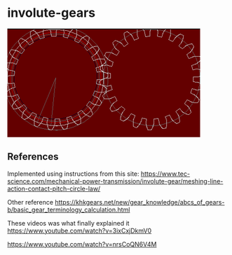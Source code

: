# involute-gears

![screenshot](screenshot.png)

## References

Implemented using instructions from this site:
https://www.tec-science.com/mechanical-power-transmission/involute-gear/meshing-line-action-contact-pitch-circle-law/

Other reference
https://khkgears.net/new/gear_knowledge/abcs_of_gears-b/basic_gear_terminology_calculation.html


These videos was what finally explained it 
https://www.youtube.com/watch?v=3ixCxjDkmV0

https://www.youtube.com/watch?v=nrsCoQN6V4M

